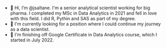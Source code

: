 - 👋 Hi, I’m @jsaltane. I'm a senior analytical scientist working for big pharma. I completed my MSc in Data Analytics in 2021 and fell in love with this field. I did R, Pythin and SAS as part of my degree.
- 👀 I'm currently looking for a position where I could continue my journey as a data scientist.
- 🌱 I'm finishing off Google Certificate in Data Analytics course, which I started in July 2022.

